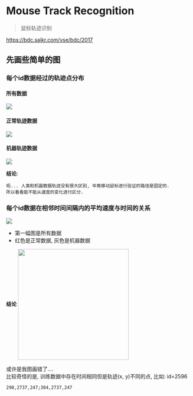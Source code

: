 # Mouse Track Recognition

> 鼠标轨迹识别

https://bdc.saikr.com/vse/bdc/2017

## 先画些简单的图

### 每个id数据经过的轨迹点分布

#### 所有数据
![](https://raw.githubusercontent.com/oaoouo/mouse_track_recognition/master/imgs/track.png)

#### 正常轨迹数据
![](https://raw.githubusercontent.com/oaoouo/mouse_track_recognition/master/imgs/track_h.png)

#### 机器轨迹数据
![](https://raw.githubusercontent.com/oaoouo/mouse_track_recognition/master/imgs/track_c.png)

**结论**:

    呃... 人类和机器数据轨迹没有很大区别, 毕竟移动鼠标进行验证的路径是固定的.
    所以看看能不能从速度的变化进行区分.

### 每个id数据在相邻时间间隔内的平均速度与时间的关系

![](https://raw.githubusercontent.com/oaoouo/mouse_track_recognition/master/imgs/v_t.png)

+ 第一幅图是所有数据
+ 红色是正常数据, 灰色是机器数据

**结论**
<img src="https://user-images.githubusercontent.com/31455293/30903351-0f16940e-a3a1-11e7-9876-d558949a1eac.jpg" width = "300" height = "300" alt="" align=center />

或许是我图画错了.... <br>
比较奇怪的是, 训练数据中存在时间相同但是轨迹(x, y)不同的点, 比如: id=2596

    290,2737,247;304,2737,247
